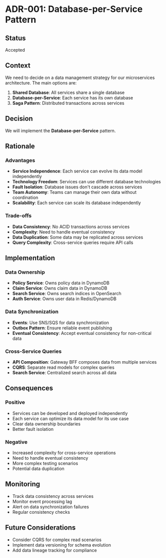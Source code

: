 # ADR-001: Database-per-Service Pattern

## Status
Accepted

## Context
We need to decide on a data management strategy for our microservices architecture. The main options are:

1. **Shared Database**: All services share a single database
2. **Database-per-Service**: Each service has its own database
3. **Saga Pattern**: Distributed transactions across services

## Decision
We will implement the **Database-per-Service** pattern.

## Rationale

### Advantages
- **Service Independence**: Each service can evolve its data model independently
- **Technology Freedom**: Services can use different database technologies
- **Fault Isolation**: Database issues don't cascade across services
- **Team Autonomy**: Teams can manage their own data without coordination
- **Scalability**: Each service can scale its database independently

### Trade-offs
- **Data Consistency**: No ACID transactions across services
- **Complexity**: Need to handle eventual consistency
- **Data Duplication**: Some data may be replicated across services
- **Query Complexity**: Cross-service queries require API calls

## Implementation

### Data Ownership
- **Policy Service**: Owns policy data in DynamoDB
- **Claim Service**: Owns claim data in DynamoDB
- **Search Service**: Owns search indices in OpenSearch
- **Auth Service**: Owns user data in Redis/DynamoDB

### Data Synchronization
- **Events**: Use SNS/SQS for data synchronization
- **Outbox Pattern**: Ensure reliable event publishing
- **Eventual Consistency**: Accept eventual consistency for non-critical data

### Cross-Service Queries
- **API Composition**: Gateway BFF composes data from multiple services
- **CQRS**: Separate read models for complex queries
- **Search Service**: Centralized search across all data

## Consequences

### Positive
- Services can be developed and deployed independently
- Each service can optimize its data model for its use case
- Clear data ownership boundaries
- Better fault isolation

### Negative
- Increased complexity for cross-service operations
- Need to handle eventual consistency
- More complex testing scenarios
- Potential data duplication

## Monitoring
- Track data consistency across services
- Monitor event processing lag
- Alert on data synchronization failures
- Regular consistency checks

## Future Considerations
- Consider CQRS for complex read scenarios
- Implement data versioning for schema evolution
- Add data lineage tracking for compliance
